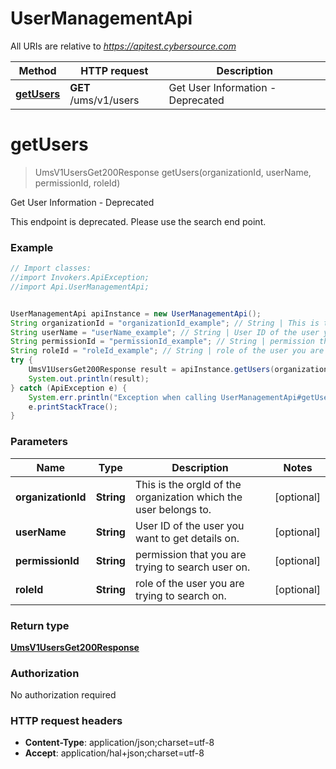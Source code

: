 # UserManagementApi

All URIs are relative to *https://apitest.cybersource.com*

Method | HTTP request | Description
------------- | ------------- | -------------
[**getUsers**](UserManagementApi.md#getUsers) | **GET** /ums/v1/users | Get User Information - Deprecated


<a name="getUsers"></a>
# **getUsers**
> UmsV1UsersGet200Response getUsers(organizationId, userName, permissionId, roleId)

Get User Information - Deprecated

This endpoint is deprecated. Please use the search end point.

### Example
```java
// Import classes:
//import Invokers.ApiException;
//import Api.UserManagementApi;


UserManagementApi apiInstance = new UserManagementApi();
String organizationId = "organizationId_example"; // String | This is the orgId of the organization which the user belongs to.
String userName = "userName_example"; // String | User ID of the user you want to get details on.
String permissionId = "permissionId_example"; // String | permission that you are trying to search user on.
String roleId = "roleId_example"; // String | role of the user you are trying to search on.
try {
    UmsV1UsersGet200Response result = apiInstance.getUsers(organizationId, userName, permissionId, roleId);
    System.out.println(result);
} catch (ApiException e) {
    System.err.println("Exception when calling UserManagementApi#getUsers");
    e.printStackTrace();
}
```

### Parameters

Name | Type | Description  | Notes
------------- | ------------- | ------------- | -------------
 **organizationId** | **String**| This is the orgId of the organization which the user belongs to. | [optional]
 **userName** | **String**| User ID of the user you want to get details on. | [optional]
 **permissionId** | **String**| permission that you are trying to search user on. | [optional]
 **roleId** | **String**| role of the user you are trying to search on. | [optional]

### Return type

[**UmsV1UsersGet200Response**](UmsV1UsersGet200Response.md)

### Authorization

No authorization required

### HTTP request headers

 - **Content-Type**: application/json;charset=utf-8
 - **Accept**: application/hal+json;charset=utf-8

